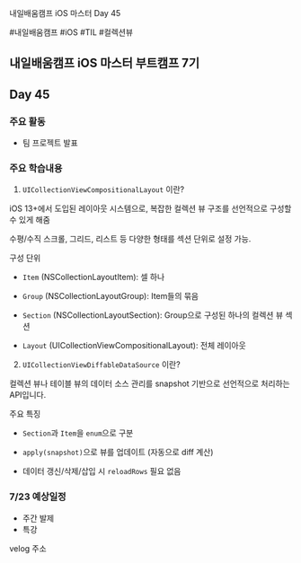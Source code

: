 
내일배움캠프 iOS 마스터 Day 45

#내일배움캠프 #iOS #TIL #컬렉션뷰

## 내일배움캠프 iOS 마스터 부트캠프 7기

## Day 45

### 주요 활동
- 팀 프로젝트 발표

### 주요 학습내용

1) `UICollectionViewCompositionalLayout` 이란?

iOS 13+에서 도입된 레이아웃 시스템으로, 복잡한 컬렉션 뷰 구조를 선언적으로 구성할 수 있게 해줌

수평/수직 스크롤, 그리드, 리스트 등 다양한 형태를 섹션 단위로 설정 가능.

구성 단위

- `Item` (NSCollectionLayoutItem): 셀 하나

- `Group` (NSCollectionLayoutGroup): Item들의 묶음

- `Section` (NSCollectionLayoutSection): Group으로 구성된 하나의 컬렉션 뷰 섹션

- `Layout` (UICollectionViewCompositionalLayout): 전체 레이아웃

2) `UICollectionViewDiffableDataSource` 이란?

컬렉션 뷰나 테이블 뷰의 데이터 소스 관리를 snapshot 기반으로 선언적으로 처리하는 API입니다.

주요 특징

- `Section`과 `Item`을 `enum`으로 구분

- `apply(snapshot)`으로 뷰를 업데이트 (자동으로 diff 계산)

- 데이터 갱신/삭제/삽입 시 `reloadRows` 필요 없음


### 7/23 예상일정
- 주간 발제
- 특강

velog 주소    
